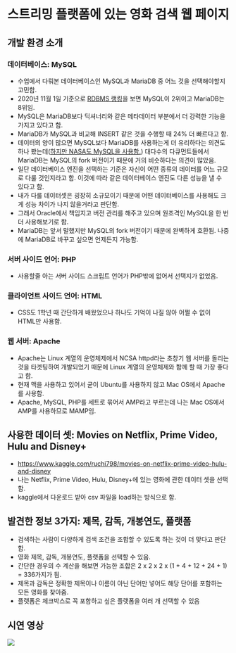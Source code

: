 # 스트리밍 플랫폼에 있는 영화 검색 웹 페이지

## 개발 환경 소개
### 데이터베이스: MySQL
* 수업에서 다뤄본 데이터베이스인 MySQL과 MariaDB 중 어느 것을 선택해야할지 고민함.
* 2020년 11월 1일 기준으로 [RDBMS 랭킹](https://db-engines.com/en/ranking/relational+dbms)을 보면 MySQL이 2위이고 MariaDB는 8위임.
* MySQL은 MariaDB보다 딕셔너리와 같은 메타데이터 부분에서 더 강력한 기능을 가지고 있다고 함.
* MariaDB가 MySQL과 비교해 INSERT 같은 것을 수행할 때 24% 더 빠르다고 함.
* 데이터의 양이 많으면 MySQL보다 MariaDB를 사용하는게 더 유리하다는 의견도 하나 봤는데([하지만 NASA도 MySQL을 사용함.](https://www.mysql.com/customers/)) 대다수의 다큐먼트들에서 MariaDB는 MySQL의 fork 버전이기 때문에 거의 비슷하다는 의견이 많았음.
* 일단 데이터베이스 엔진을 선택하는 기준은 자신이 어떤 종류의 데이터를 어느 규모로 다룰 것인지라고 함. 이것에 따라 같은 데이터베이스 엔진도 다른 성능을 낼 수 있다고 함.
* 내가 다룰 데이터셋은 굉장히 소규모이기 때문에 어떤 데이터베이스를 사용해도 크게 성능 차이가 나지 않을거라고 판단함.
* 그래서 Oracle에서 책임지고 버전 관리를 해주고 있으며 원조격인 MySQL을 한 번 더 사용해보기로 함.
* MariaDB는 앞서 말했지만 MySQL의 fork 버전이기 때문에 완벽하게 호환됨. 나중에 MariaDB로 바꾸고 싶으면 언제든지 가능함.

### 서버 사이드 언어: PHP
* 사용할줄 아는 서버 사이드 스크립트 언어가 PHP밖에 없어서 선택지가 없었음.

### 클라이언트 사이드 언어: HTML
* CSS도 1학년 때 간단하게 배웠었으나 하나도 기억이 나질 않아 어쩔 수 없이 HTML만 사용함.

### 웹 서버: Apache
* Apache는 Linux 계열의 운영체제에서 NCSA httpd라는 초창기 웹 서버를 돌리는 것을 타겟팅하여 개발되었기 때문에 Linux 계열의 운영체제와 함께 할 때 가장 좋다고 함.
* 현재 맥을 사용하고 있어서 굳이 Ubuntu를 사용하지 않고 Mac OS에서 Apache를 사용함.
* Apache, MySQL, PHP를 세트로 묶어서 AMP라고 부르는데 나는 Mac OS에서 AMP를 사용하므로 MAMP임.

## 사용한 데이터 셋: Movies on Netflix, Prime Video, Hulu and Disney+
* https://www.kaggle.com/ruchi798/movies-on-netflix-prime-video-hulu-and-disney
* 나는 Netflix, Prime Video, Hulu, Disney+에 있는 영화에 관한 데이터 셋을 선택함.
* kaggle에서 다운로드 받아 csv 파일을 load하는 방식으로 함.


## 발견한 정보 3가지: 제목, 감독, 개봉연도, 플랫폼
* 검색하는 사람이 다양하게 검색 조건을 조합할 수 있도록 하는 것이 더 맞다고 판단함.
* 영화 제목, 감독, 개봉연도, 플랫폼을 선택할 수 있음.
* 간단한 경우의 수 계산을 해보면 가능한 조합은 2 x 2 x 2 x (1 + 4 + 12 + 24 + 1) = 336가지가 됨.
* 제목과 감독은 정확한 제목이나 이름이 아닌 단어만 넣어도 해당 단어를 포함하는 모든 영화를 찾아줌.
* 플랫폼은 체크박스로 꼭 포함하고 싶은 플랫폼을 여러 개 선택할 수 있음

## 시연 영상
[![](http://img.youtube.com/vi/b05k5rehqds/0.jpg)](http://www.youtube.com/watch?v=b05k5rehqds "")
